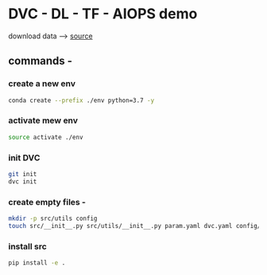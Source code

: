 # DVC - DL - TF - AIOPS demo

download data --> [source](https://drive.google.com/drive/u/5/folders/1tz4IOoJKdi999IRdqJY04VOifyllRzj1)

## commands - 

### create a new env
```bash
conda create --prefix ./env python=3.7 -y
```
### activate mew env
```bash
source activate ./env
```
### init DVC
```bash
git init
dvc init
```
### create empty files -
```bash
mkdir -p src/utils config
touch src/__init__.py src/utils/__init__.py param.yaml dvc.yaml config/config.yaml src/stage_01_load_save.py src/utils/all_utils.py setup.py .gitignore

```
### install src
```bash
pip install -e .
```